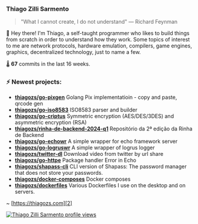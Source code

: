 ### Thiago Zilli Sarmento
>  "What I cannot create, I do not understand" — Richard Feynman

👋 Hey there! I'm Thiago, a self-taught programmer who likes to build things from scratch
in order to understand how they work. Some topics of interest to me are network
protocols, hardware emulation, compilers, game engines, graphics, decentralized 
technology, just to name a few.

🌡️ **67** commits in the last 16 weeks.

### ⚡ Newest projects:

- **[thiagozs/go-pixgen](https://github.com/thiagozs/go-pixgen)** Golang Pix implementatioin - copy and paste, qrcode gen<br/>
- **[thiagozs/go-iso8583](https://github.com/thiagozs/go-iso8583)** ISO8583 parser and builder<br/>
- **[thiagozs/go-criptus](https://github.com/thiagozs/go-criptus)** Symmetric encryption (AES/DES/3DES) and asymmetric encryption (RSA)<br/>
- **[thiagozs/rinha-de-backend-2024-q1](https://github.com/thiagozs/rinha-de-backend-2024-q1)** Repositório da 2ª edição da Rinha de Backend<br/>
- **[thiagozs/go-echowr](https://github.com/thiagozs/go-echowr)** A simple wrapper for echo framework server<br/>
- **[thiagozs/go-logruswr](https://github.com/thiagozs/go-logruswr)** A simple wrapper of logrus logger<br/>
- **[thiagozs/twitter-dl](https://github.com/thiagozs/twitter-dl)** Download video from twitter by url share<br/>
- **[thiagozs/go-httpe](https://github.com/thiagozs/go-httpe)** Package handler Error in Echo<br/>
- **[thiagozs/shapass-cli](https://github.com/thiagozs/shapass-cli)** CLI version of Shapass: The password manager that does not store your passwords.<br/>
- **[thiagozs/docker-composes](https://github.com/thiagozs/docker-composes)** Docker composes<br/>
- **[thiagozs/dockerfiles](https://github.com/thiagozs/dockerfiles)** Various Dockerfiles I use on the desktop and on servers.<br/>


~ [https://thiagozs.com][2]

[2]: https://thiagozs.com

[![Thiago Zilli Sarmento profile views](https://u8views.com/api/v1/github/profiles/140747/views/day-week-month-total-count.svg)](https://u8views.com/github/thiagozs)

